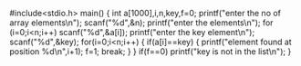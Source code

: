 #include<stdio.h>
main()
{
int a[1000],i,n,key,f=0;
printf("enter the no of array elements\n");
scanf("%d",&n);
printf("enter the elements\n");
for (i=0;i<n;i++)
scanf("%d",&a[i]);
printf("enter the key element\n");
scanf("%d",&key);
for(i=0;i<n;i++)
{
if(a[i]==key)
{
printf("element found at position %d\n",i+1);
f=1;
break;
}
}
if(f==0)
printf("key is not in the list\n");
}
